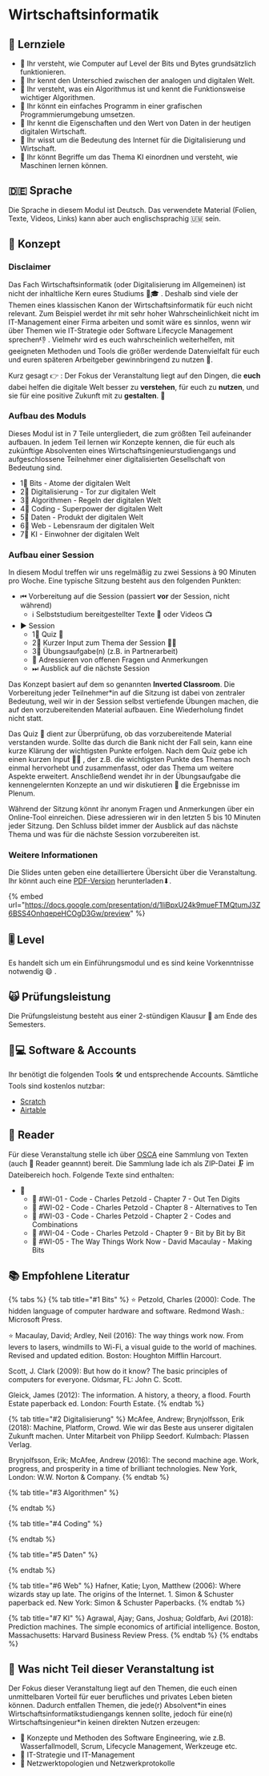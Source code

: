 # Wirtschaftsinformatik

## 🎯 Lernziele <a id="learning-objectives"></a>

* 🎯 Ihr versteht, wie Computer auf Level der Bits und Bytes grundsätzlich funktionieren.
* 🎯 Ihr kennt den Unterschied zwischen der analogen und digitalen Welt.
* 🎯 Ihr versteht, was ein Algorithmus ist und kennt die Funktionsweise wichtiger Algorithmen.
* 🎯 Ihr könnt ein einfaches Programm in einer grafischen Programmierumgebung umsetzen.
* 🎯 Ihr kennt die Eigenschaften und den Wert von Daten in der heutigen digitalen Wirtschaft.
* 🎯 Ihr wisst um die Bedeutung des Internet für die Digitalisierung und Wirtschaft.
* 🎯 Ihr könnt Begriffe um das Thema KI einordnen und versteht, wie Maschinen lernen können.

## 🇩🇪 Sprache

Die Sprache in diesem Modul ist Deutsch. Das verwendete Material \(Folien, Texte, Videos, Links\) kann aber auch englischsprachig 🇺🇲 sein.

## 📃 Konzept <a id="concept"></a>

### Disclaimer

Das Fach Wirtschaftsinformatik \(oder Digitalisierung im Allgemeinen\) ist nicht der inhaltliche Kern eures Studiums 👩🎓 . Deshalb sind viele der Themen eines klassischen Kanon der Wirtschaftsinformatik für euch nicht relevant. Zum Beispiel werdet ihr mit sehr hoher Wahrscheinlichkeit nicht im IT-Management einer Firma arbeiten und somit wäre es sinnlos, wenn wir über Themen wie IT-Strategie oder Software Lifecycle Management sprechen👎 . Vielmehr wird es euch wahrscheinlich weiterhelfen, mit geeigneten Methoden und Tools die größer werdende Datenvielfalt für euch und euren späteren Arbeitgeber gewinnbringend zu nutzen 💪.

Kurz gesagt 👉 : Der Fokus der Veranstaltung liegt auf den Dingen, die **euch** dabei helfen die digitale Welt besser zu **verstehen**, für euch zu **nutzen**, und sie für eine positive Zukunft mit zu **gestalten**. 🤖 

### Aufbau des Moduls

Dieses Modul ist in 7 Teile untergliedert, die zum größten Teil aufeinander aufbauen. In jedem Teil lernen wir Konzepte kennen, die für euch als zukünftige Absolventen eines Wirtschaftsingenieurstudiengangs und aufgeschlossene Teilnehmer einer digitalisierten Gesellschaft von Bedeutung sind. 

* 1⃣ Bits - Atome der digitalen Welt
* 2⃣ Digitalisierung - Tor zur digitalen Welt
* 3⃣ Algorithmen - Regeln der digitalen Welt
* 4⃣ Coding - Superpower der digitalen Welt
* 5⃣ Daten - Produkt der digitalen Welt
* 6⃣ Web - Lebensraum der digitalen Welt
* 7⃣ KI - Einwohner der digitalen Welt

### Aufbau einer Session

In diesem Modul treffen wir uns regelmäßig zu zwei Sessions à 90 Minuten pro Woche. Eine typische Sitzung besteht aus den folgenden Punkten:

* ⏮ Vorbereitung auf die Session \(passiert **vor** der Session, nicht während\)
  * ℹ Selbststudium bereitgestellter Texte 📑 oder Videos 📺  
* ▶ Session
  * 1⃣ Quiz 🥇 
  * 2⃣ Kurzer Input zum Thema der Session 👨🏫 
  * 3⃣ Übungsaufgabe\(n\) \(z.B. in Partnerarbeit\) 
  * 🔁 Adressieren von offenen Fragen und Anmerkungen
  * ⏭ Ausblick auf die nächste Session

Das Konzept basiert auf dem so genannten **Inverted Classroom**. Die Vorbereitung jeder Teilnehmer\*in auf die Sitzung ist dabei von zentraler Bedeutung, weil wir in der Session selbst vertiefende Übungen machen, die auf den vorzubereitenden Material aufbauen. Eine Wiederholung findet nicht statt.

Das Quiz 🥇 dient zur Überprüfung, ob das vorzubereitende Material verstanden wurde. Sollte das durch die Bank nicht der Fall sein, kann eine kurze Klärung der wichtigsten Punkte erfolgen. Nach dem Quiz gebe ich einen kurzen Input 👨🏫 , der z.B. die wichtigsten Punkte des Themas noch einmal hervorhebt und zusammenfasst, oder das Thema um weitere Aspekte erweitert. Anschließend wendet ihr in der Übungsaufgabe die kennengelernten Konzepte an und wir diskutieren 💬 die Ergebnisse im Plenum.

Während der Sitzung könnt ihr anonym Fragen und Anmerkungen über ein Online-Tool einreichen. Diese adressieren wir in den letzten 5 bis 10 Minuten jeder Sitzung. Den Schluss bildet immer der Ausblick auf das nächste Thema und was für die nächste Session vorzubereiten ist.

### Weitere Informationen

Die Slides unten geben eine detailliertere Übersicht über die Veranstaltung. Ihr könnt auch eine [PDF-Version](https://docs.google.com/presentation/d/1IiBpxU24k9mueFTMQtumJ3Z6BSS4OnhqepeHCOgD3Gw/export/pdf) herunterladen⬇.

{% embed url="https://docs.google.com/presentation/d/1IiBpxU24k9mueFTMQtumJ3Z6BSS4OnhqepeHCOgD3Gw/preview" %}

## 🎚 Level <a id="level"></a>

Es handelt sich um ein Einführungsmodul und es sind keine Vorkenntnisse notwendig 😄 .

## 🙀 Prüfungsleistung <a id="examination"></a>

Die Prüfungsleistung besteht aus einer 2-stündigen Klausur 📄 am Ende des Semesters.

## 👩💻 Software & Accounts <a id="software-and-accounts"></a>

Ihr benötigt die folgenden Tools 🛠 und entsprechende Accounts. Sämtliche Tools sind kostenlos nutzbar:

* [Scratch](https://scratch.mit.edu/)
* [Airtable](https://airtable.com/)

## 📑 Reader

Für diese Veranstaltung stelle ich über [OSCA](http://osca.hs-osnabrueck.de/) eine Sammlung von Texten \(auch 📑 Reader geannnt\) bereit. Die Sammlung lade ich als ZIP-Datei 🗜 im Dateibereich hoch. Folgende Texte sind enthalten:

* 📂 
  * 📑 \#WI-01 - Code - Charles Petzold - Chapter 7 - Out Ten Digits
  * 📑 \#WI-02 - Code - Charles Petzold - Chapter 8 - Alternatives to Ten
  * 📑 \#WI-03 - Code - Charles Petzold - Chapter 2 - Codes and Combinations
  * 📑 \#WI-04 - Code - Charles Petzold - Chapter 9 - Bit by Bit by Bit
  * 📑 \#WI-05 - The Way Things Work Now - David Macaulay - Making Bits

## 📚 Empfohlene Literatur 

{% tabs %}
{% tab title="\#1 Bits" %}
⭐ Petzold, Charles \(2000\): Code. The hidden language of computer hardware and software. Redmond Wash.: Microsoft Press.

⭐ Macaulay, David; Ardley, Neil \(2016\): The way things work now. From levers to lasers, windmills to Wi-Fi, a visual guide to the world of machines. Revised and updated edition. Boston: Houghton Mifflin Harcourt.

Scott, J. Clark \(2009\): But how do it know? The basic principles of computers for everyone. Oldsmar, FL: John C. Scott.

Gleick, James \(2012\): The information. A history, a theory, a flood. Fourth Estate paperback ed. London: Fourth Estate.
{% endtab %}

{% tab title="\#2 Digitalisierung" %}
McAfee, Andrew; Brynjolfsson, Erik \(2018\): Machine, Platform, Crowd. Wie wir das Beste aus unserer digitalen Zukunft machen. Unter Mitarbeit von Philipp Seedorf. Kulmbach: Plassen Verlag.

Brynjolfsson, Erik; McAfee, Andrew \(2016\): The second machine age. Work, progress, and prosperity in a time of brilliant technologies. New York, London: W.W. Norton & Company.
{% endtab %}

{% tab title="\#3 Algorithmen" %}

{% endtab %}

{% tab title="\#4 Coding" %}

{% endtab %}

{% tab title="\#5 Daten" %}

{% endtab %}

{% tab title="\#6 Web" %}
Hafner, Katie; Lyon, Matthew \(2006\): Where wizards stay up late. The origins of the Internet. 1. Simon & Schuster paperback ed. New York: Simon & Schuster Paperbacks.
{% endtab %}

{% tab title="\#7 KI" %}
Agrawal, Ajay; Gans, Joshua; Goldfarb, Avi \(2018\): Prediction machines. The simple economics of artificial intelligence. Boston, Massachusetts: Harvard Business Review Press.
{% endtab %}
{% endtabs %}

## 🚫  Was nicht Teil dieser Veranstaltung ist

Der Fokus dieser Veranstaltung liegt auf den Themen, die euch einen unmittelbaren Vorteil für euer berufliches und privates Leben bieten können. Dadurch entfallen Themen, die jede\(r\) Absolvent\*in eines Wirtschaftsinformatikstudiengangs kennen sollte, jedoch für eine\(n\) Wirtschaftsingenieur\*in keinen direkten Nutzen erzeugen:

* 🚫 Konzepte und Methoden des Software Engineering, wie z.B. Wasserfallmodell, Scrum, Lifecycle Management, Werkzeuge etc.
* 🚫 IT-Strategie und IT-Management
* 🚫 Netzwerktopologien und Netzwerkprotokolle

### 

